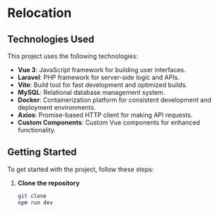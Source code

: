 # Relocation

## Technologies Used

This project uses the following technologies:
- **Vue 3**: JavaScript framework for building user interfaces.
- **Laravel**: PHP framework for server-side logic and APIs.
- **Vite**: Build tool for fast development and optimized builds.
- **MySQL**: Relational database management system.
- **Docker**: Containerization platform for consistent development and deployment environments.
- **Axios**: Promise-based HTTP client for making API requests.
- **Custom Components**: Custom Vue components for enhanced functionality.

## Getting Started

To get started with the project, follow these steps:

1. **Clone the repository**

   ```bash
   git clone 
   npm run dev

